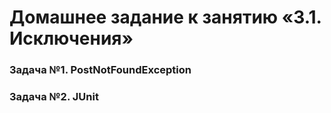 # Домашнее задание к занятию «3.1. Исключения»

### Задача №1. PostNotFoundException

### Задача №2. JUnit